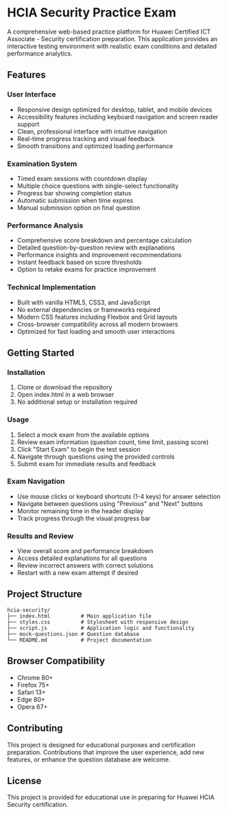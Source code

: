 # HCIA Security Practice Exam

A comprehensive web-based practice platform for Huawei Certified ICT Associate - Security certification preparation. This application provides an interactive testing environment with realistic exam conditions and detailed performance analytics.

## Features
### User Interface
- Responsive design optimized for desktop, tablet, and mobile devices
- Accessibility features including keyboard navigation and screen reader support
- Clean, professional interface with intuitive navigation
- Real-time progress tracking and visual feedback
- Smooth transitions and optimized loading performance

### Examination System
- Timed exam sessions with countdown display
- Multiple choice questions with single-select functionality
- Progress bar showing completion status
- Automatic submission when time expires
- Manual submission option on final question

### Performance Analysis
- Comprehensive score breakdown and percentage calculation
- Detailed question-by-question review with explanations
- Performance insights and improvement recommendations
- Instant feedback based on score thresholds
- Option to retake exams for practice improvement

### Technical Implementation
- Built with vanilla HTML5, CSS3, and JavaScript
- No external dependencies or frameworks required
- Modern CSS features including Flexbox and Grid layouts
- Cross-browser compatibility across all modern browsers
- Optimized for fast loading and smooth user interactions

## Getting Started

### Installation
1. Clone or download the repository
2. Open index.html in a web browser
3. No additional setup or installation required

### Usage
1. Select a mock exam from the available options
2. Review exam information (question count, time limit, passing score)
3. Click "Start Exam" to begin the test session
4. Navigate through questions using the provided controls
5. Submit exam for immediate results and feedback

### Exam Navigation
- Use mouse clicks or keyboard shortcuts (1-4 keys) for answer selection
- Navigate between questions using "Previous" and "Next" buttons
- Monitor remaining time in the header display
- Track progress through the visual progress bar

### Results and Review
- View overall score and performance breakdown
- Access detailed explanations for all questions
- Review incorrect answers with correct solutions
- Restart with a new exam attempt if desired

## Project Structure

```
hcia-security/
├── index.html          # Main application file
├── styles.css          # Stylesheet with responsive design
├── script.js           # Application logic and functionality
├── mock-questions.json # Question database
└── README.md           # Project documentation
```

## Browser Compatibility

- Chrome 80+
- Firefox 75+
- Safari 13+
- Edge 80+
- Opera 67+

## Contributing

This project is designed for educational purposes and certification preparation. Contributions that improve the user experience, add new features, or enhance the question database are welcome.

## License

This project is provided for educational use in preparing for Huawei HCIA Security certification.
